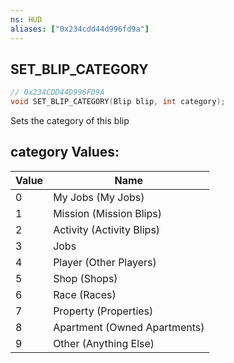 ```yaml
---
ns: HUD
aliases: ["0x234cdd44d996fd9a"]
---
```

## SET_BLIP_CATEGORY

```c
// 0x234CDD44D996FD9A
void SET_BLIP_CATEGORY(Blip blip, int category);
```

Sets the category of this blip

## category Values:
| Value | Name |
| --- | --- |
| 0 | My Jobs (My Jobs) |
| 1 | Mission (Mission Blips) |
| 2 | Activity (Activity Blips) |
| 3 | Jobs |
| 4 | Player (Other Players) |
| 5 | Shop (Shops) |
| 6 | Race (Races) |
| 7 | Property (Properties) |
| 8 | Apartment (Owned Apartments) |
| 9 | Other (Anything Else) |

